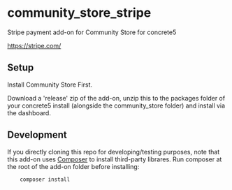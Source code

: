 # community_store_stripe
Stripe payment add-on for Community Store for concrete5

https://stripe.com/

## Setup
Install Community Store First.

Download a 'release' zip of the add-on, unzip this to the packages folder of your concrete5 install (alongside the community_store folder) and install via the dashboard.

## Development

If you directly cloning this repo for developing/testing purposes, note that this add-on uses [Composer](https://getcomposer.org/) to install third-party librares. Run composer at the root of the add-on folder before installing:

        composer install


